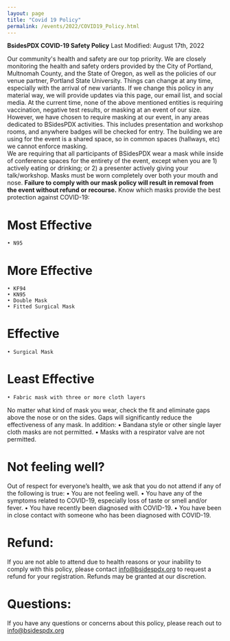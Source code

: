 ```yaml
---
layout: page
title: "Covid 19 Policy"
permalink: /events/2022/COVID19_Policy.html
---
```


**BsidesPDX COVID-19 Safety Policy**
Last Modified: August 17th, 2022

Our community's health and safety are our top priority. We are closely monitoring the health and safety orders provided by the City of Portland, Multnomah County, and the State of Oregon, as well as the policies of our venue partner, Portland State University. Things can change at any time, especially with the arrival of new variants. If we change this policy in any material way, we will provide updates via this page, our email list, and social media.
At the current time, none of the above mentioned entities is requiring vaccination, negative test results, or masking at an event of our size.  
However, we have chosen to require masking at our event, in any areas dedicated to BSidesPDX activities.  This includes presentation and workshop rooms, and anywhere badges will be checked for entry.  The building we are using for the event is a shared space, so in common spaces (hallways, etc) we cannot enforce masking.  
We are requiring that all participants of BSidesPDX wear a mask while inside of conference spaces for the entirety of the event, except when you are 1) actively eating or drinking; or 2) a presenter actively giving your talk/workshop. Masks must be worn completely over both your mouth and nose.
**Failure to comply with our mask policy will result in removal from the event without refund or recourse.**
Know which masks provide the best protection against COVID-19:
# Most Effective
    • N95
# More Effective
    • KF94
    • KN95
    • Double Mask
    • Fitted Surgical Mask
# Effective
    • Surgical Mask
# Least Effective
    • Fabric mask with three or more cloth layers


No matter what kind of mask you wear, check the fit and eliminate gaps above the nose or on the sides. Gaps will significantly reduce the effectiveness of any mask.
In addition:
    • Bandana style or other single layer cloth masks are not permitted.
    • Masks with a respirator valve are not permitted.

# Not feeling well? 
Out of respect for everyone’s health, we ask that you do not attend if any of the following is true:
    • You are not feeling well.
    • You have any of the symptoms related to COVID-19, especially loss of taste or smell and/or fever.
    • You have recently been diagnosed with COVID-19.
    • You have been in close contact with someone who has been diagnosed with COVID-19.
# Refund: 
If you are not able to attend due to health reasons or your inability to comply with this policy, please contact <a href="mailto:info@bsidespdx.org?subject=Requesting a refund">info@bsidespdx.org</a> to request a refund for your registration. Refunds may be granted at our discretion.
# Questions: 
If you have any questions or concerns about this policy, please reach out to info@bsidespdx.org

